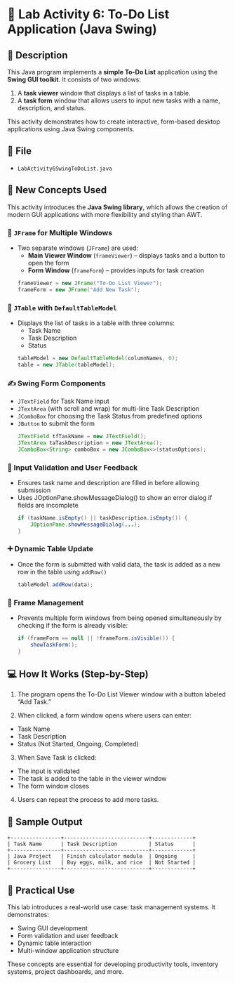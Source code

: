 # 🧾 Lab Activity 6: To-Do List Application (Java Swing)

## 📌 Description

This Java program implements a **simple To-Do List** application using the **Swing GUI toolkit**. It consists of two windows:
1. A **task viewer** window that displays a list of tasks in a table.
2. A **task form** window that allows users to input new tasks with a name, description, and status.

This activity demonstrates how to create interactive, form-based desktop applications using Java Swing components.

## 📂 File
- `LabActivity6SwingToDoList.java`

## 🧠 New Concepts Used

This activity introduces the **Java Swing library**, which allows the creation of modern GUI applications with more flexibility and styling than AWT.

### 📂 `JFrame` for Multiple Windows

- Two separate windows (`JFrame`) are used:
  - **Main Viewer Window** (`frameViewer`) – displays tasks and a button to open the form
  - **Form Window** (`frameForm`) – provides inputs for task creation
  ```java
  frameViewer = new JFrame("To-Do List Viewer");
  frameForm = new JFrame("Add New Task");

### 🧾 `JTable` with `DefaultTableModel`
- Displays the list of tasks in a table with three columns:
  - Task Name
  - Task Description
  - Status
  ```java
  tableModel = new DefaultTableModel(columnNames, 0);
  table = new JTable(tableModel);

### ✍️ Swing Form Components
- `JTextField` for Task Name input
- `JTextArea` (with scroll and wrap) for multi-line Task Description
- `JComboBox` for choosing the Task Status from predefined options
- `JButton` to submit the form
  ```java
  JTextField tfTaskName = new JTextField();
  JTextArea taTaskDescription = new JTextArea();
  JComboBox<String> comboBox = new JComboBox<>(statusOptions);

### 📌 Input Validation and User Feedback
- Ensures task name and description are filled in before allowing submission
- Uses JOptionPane.showMessageDialog() to show an error dialog if fields are incomplete
  ```java
  if (taskName.isEmpty() || taskDescription.isEmpty()) {
      JOptionPane.showMessageDialog(...);
  }

### ➕ Dynamic Table Update
- Once the form is submitted with valid data, the task is added as a new row in the table using `addRow()`
  ```java
  tableModel.addRow(data);

### 🔄 Frame Management
- Prevents multiple form windows from being opened simultaneously by checking if the form is already visible:
  ```java
  if (frameForm == null || !frameForm.isVisible()) {
      showTaskForm();
  }

## 💻 How It Works (Step-by-Step)
1. The program opens the To-Do List Viewer window with a button labeled “Add Task.”

2. When clicked, a form window opens where users can enter:
- Task Name
- Task Description
- Status (Not Started, Ongoing, Completed)

3. When Save Task is clicked:
- The input is validated
- The task is added to the table in the viewer window
- The form window closes

4. Users can repeat the process to add more tasks.

## 🧪 Sample Output
```
+----------------+---------------------------+-------------+
| Task Name      | Task Description          | Status      |
+----------------+---------------------------+-------------+
| Java Project   | Finish calculator module  | Ongoing     |
| Grocery List   | Buy eggs, milk, and rice  | Not Started |
+----------------+---------------------------+-------------+
```

## 🔧 Practical Use
This lab introduces a real-world use case: task management systems. It demonstrates:
- Swing GUI development
- Form validation and user feedback
- Dynamic table interaction
- Multi-window application structure

These concepts are essential for developing productivity tools, inventory systems, project dashboards, and more.
